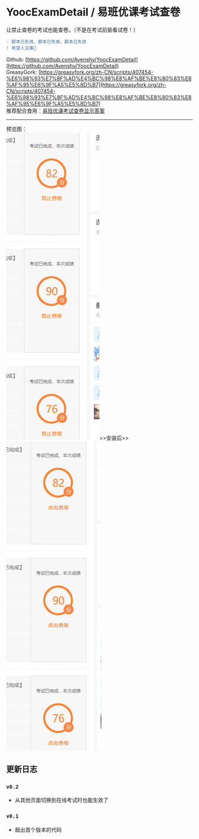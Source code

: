 # YoocExamDetail / 易班优课考试查卷  
让禁止查卷的考试也能查卷。（不是在考试前偷看试卷！）  
  
```diff  
- 脚本已失效，脚本已失效，脚本已失效  
! 希望人没事🙏
```
  
  
Github: [https://github.com/Avenshy/YoocExamDetail](https://github.com/Avenshy/YoocExamDetail)  
GreasyGork: [https://greasyfork.org/zh-CN/scripts/407454-%E6%98%93%E7%8F%AD%E4%BC%98%E8%AF%BE%E8%80%83%E8%AF%95%E6%9F%A5%E5%8D%B7](https://greasyfork.org/zh-CN/scripts/407454-%E6%98%93%E7%8F%AD%E4%BC%98%E8%AF%BE%E8%80%83%E8%AF%95%E6%9F%A5%E5%8D%B7)  
推荐配合食用：[易班优课考试查卷显示答案](https://greasyfork.org/zh-CN/scripts/407456-%E6%98%93%E7%8F%AD%E4%BC%98%E8%AF%BE%E8%80%83%E8%AF%95%E6%9F%A5%E5%8D%B7%E6%98%BE%E7%A4%BA%E7%AD%94%E6%A1%88)   
  
***  
  
预览图：  
![image](https://raw.githubusercontent.com/Avenshy/YoocExamDetail/master/preview1.png)>>安装后>>![image](https://raw.githubusercontent.com/Avenshy/YoocExamDetail/master/preview2.png)  

## 更新日志

### `v0.2`
* 从其他页面切换到在线考试时也能生效了

### `v0.1`
* 敲出首个版本的代码
